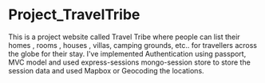 # Project_TravelTribe
This is a project website called Travel Tribe where people can list their homes , rooms , houses , villas, camping grounds, etc..  for travellers across the globe for their stay. I've implemented  Authentication using passport, MVC  model and used express-sessions mongo-session store to store the session data and used Mapbox or Geocoding the locations.
